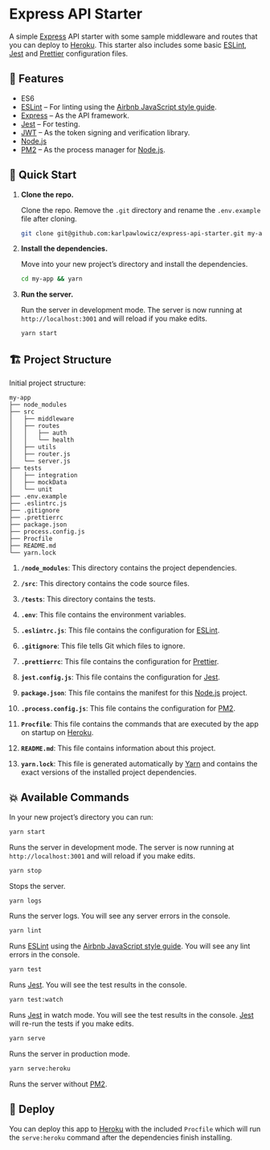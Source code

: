 # Express API Starter

A simple [Express](https://expressjs.com/) API starter with some sample middleware and routes that you can deploy to [Heroku](https://www.heroku.com/). This starter also includes some basic [ESLint](https://eslint.org/), [Jest](https://jestjs.io/) and [Prettier](https://prettier.io/) configuration files.

## 💯 Features

- ES6
- [ESLint](https://eslint.org/) – For linting using the [Airbnb JavaScript style guide](https://github.com/airbnb/javascript).
- [Express](https://expressjs.com/) – As the API framework.
- [Jest](https://jestjs.io/) – For testing.
- [JWT](https://jwt.io/) – As the token signing and verification library.
- [Node.js](https://nodejs.org/)
- [PM2](http://pm2.keymetrics.io/) – As the process manager for [Node.js](https://nodejs.org/).

## 🚀 Quick Start

1. **Clone the repo.**

   Clone the repo. Remove the `.git` directory and rename the `.env.example` file after cloning.

   ```sh
   git clone git@github.com:karlpawlowicz/express-api-starter.git my-app && rm -rf my-app/.git && mv .env.example .env
   ```

2. **Install the dependencies.**

   Move into your new project’s directory and install the dependencies.

   ```sh
   cd my-app && yarn
   ```

3. **Run the server.**

   Run the server in development mode. The server is now running at `http://localhost:3001` and will reload if you make edits.

   ```sh
   yarn start
   ```

## 🏗️ Project Structure

Initial project structure:

```
my-app
├── node_modules
├── src
│   ├── middleware
│   ├── routes
│   │   ├── auth
│   │   └── health
│   ├── utils
│   ├── router.js
│   └── server.js
├── tests
│   ├── integration
│   ├── mockData
│   └── unit
├── .env.example
├── .eslintrc.js
├── .gitignore
├── .prettierrc
├── package.json
├── process.config.js
├── Procfile
├── README.md
└── yarn.lock
```

1. **`/node_modules`**: This directory contains the project dependencies.

2. **`/src`**: This directory contains the code source files.

3. **`/tests`**: This directory contains the tests.

4. **`.env`**: This file contains the environment variables.

5. **`.eslintrc.js`**: This file contains the configuration for [ESLint](https://eslint.org/).

6. **`.gitignore`**: This file tells Git which files to ignore.

7. **`.prettierrc`**: This file contains the configuration for [Prettier](https://prettier.io/).

8. **`jest.config.js`**: This file contains the configuration for [Jest](https://jestjs.io/).

9. **`package.json`**: This file contains the manifest for this [Node.js](https://nodejs.org/) project.

10. **`.process.config.js`**: This file contains the configuration for [PM2](http://pm2.keymetrics.io/).

11. **`Procfile`**: This file contains the commands that are executed by the app on startup on [Heroku](https://www.heroku.com/).

12. **`README.md`**: This file contains information about this project.

13. **`yarn.lock`**: This file is generated automatically by [Yarn](https://yarnpkg.com/) and contains the exact versions of the installed project dependencies.

## 💥 Available Commands

In your new project’s directory you can run:

```sh
yarn start
```

Runs the server in development mode. The server is now running at `http://localhost:3001` and will reload if you make edits.

```sh
yarn stop
```

Stops the server.

```sh
yarn logs
```

Runs the server logs. You will see any server errors in the console.

```sh
yarn lint
```

Runs [ESLint](https://eslint.org/) using the [Airbnb JavaScript style guide](https://github.com/airbnb/javascript). You will see any lint errors in the console.

```sh
yarn test
```

Runs [Jest](https://jestjs.io/). You will see the test results in the console.

```sh
yarn test:watch
```

Runs [Jest](https://jestjs.io/) in watch mode. You will see the test results in the console. [Jest](https://jestjs.io/) will re-run the tests if you make edits.

```sh
yarn serve
```

Runs the server in production mode.

```sh
yarn serve:heroku
```

Runs the server without [PM2](http://pm2.keymetrics.io/).

## 🎉 Deploy

You can deploy this app to [Heroku](https://www.heroku.com/) with the included `Procfile` which will run the `serve:heroku` command after the dependencies finish installing.
